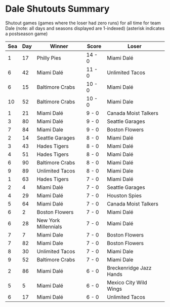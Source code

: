 # Dale Shutouts Summary



Shutout games (games where the loser had zero runs) for all time for team Dale (note: all days and seasons displayed are 1-indexed) (asterisk indicates a postseason game)


| Sea | Day | Winner | Score | Loser | 
| ------ |------ |------ |------ |------ |
| 1 | 17 | Philly Pies | 14 - 0 | Miami Dalé | 
| 6 | 42 | Miami Dalé | 11 - 0 | Unlimited Tacos | 
| 6 | 15 | Baltimore Crabs | 10 - 0 | Miami Dalé | 
| 10 | 52 | Baltimore Crabs | 10 - 0 | Miami Dale | 
| 1 | 21 | Miami Dalé | 9 - 0 | Canada Moist Talkers | 
| 3 | 80 | Miami Dalé | 9 - 0 | Seattle Garages | 
| 7 | 84 | Miami Dale | 9 - 0 | Boston Flowers | 
| 2 | 14 | Seattle Garages | 8 - 0 | Miami Dalé | 
| 3 | 43 | Hades Tigers | 8 - 0 | Miami Dalé | 
| 4 | 51 | Hades Tigers | 8 - 0 | Miami Dalé | 
| 6 | 90 | Baltimore Crabs | 8 - 0 | Miami Dalé | 
| 9 | 89 | Unlimited Tacos | 8 - 0 | Miami Dale | 
| 1 | 63 | Hades Tigers | 7 - 0 | Miami Dalé | 
| 2 | 4 | Miami Dalé | 7 - 0 | Seattle Garages | 
| 4 | 29 | Miami Dalé | 7 - 0 | Houston Spies | 
| 5 | 64 | Miami Dalé | 7 - 0 | Canada Moist Talkers | 
| 6 | 2 | Boston Flowers | 7 - 0 | Miami Dalé | 
| 6 | 28 | New York Millennials | 7 - 0 | Miami Dalé | 
| 7 | 7 | Miami Dale | 7 - 0 | Boston Flowers | 
| 7 | 82 | Miami Dale | 7 - 0 | Boston Flowers | 
| 8 | 30 | Unlimited Tacos | 7 - 0 | Miami Dale | 
| 9 | 52 | Baltimore Crabs | 7 - 0 | Miami Dale | 
| 2 | 86 | Miami Dalé | 6 - 0 | Breckenridge Jazz Hands | 
| 5 | 5 | Miami Dalé | 6 - 0 | Mexico City Wild Wings | 
| 6 | 17 | Miami Dalé | 6 - 0 | Unlimited Tacos | 


